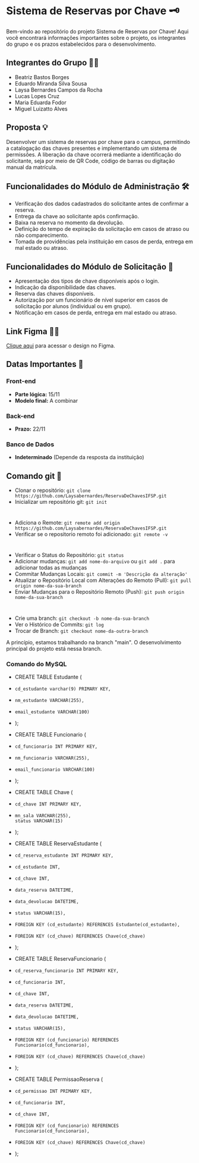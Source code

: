 # Sistema de Reservas por Chave 🗝️

Bem-vindo ao repositório do projeto Sistema de Reservas por Chave! Aqui você encontrará informações importantes sobre o projeto, os integrantes do grupo e os prazos estabelecidos para o desenvolvimento.

## Integrantes do Grupo 👩‍💻
- Beatriz Bastos Borges
- Eduardo Miranda Silva Sousa
- Laysa Bernardes Campos da Rocha
- Lucas Lopes Cruz
- Maria Eduarda Fodor
- Miguel Luizatto Alves

## Proposta 💡
Desenvolver um sistema de reservas por chave para o campus, permitindo a catalogação das chaves presentes e implementando um sistema de permissões. A liberação da chave ocorrerá mediante a identificação do solicitante, seja por meio de QR Code, código de barras ou digitação manual da matrícula.

## Funcionalidades do Módulo de Administração 🛠️
- Verificação dos dados cadastrados do solicitante antes de confirmar a reserva.
- Entrega da chave ao solicitante após confirmação.
- Baixa na reserva no momento da devolução.
- Definição do tempo de expiração da solicitação em casos de atraso ou não comparecimento.
- Tomada de providências pela instituição em casos de perda, entrega em mal estado ou atraso.

## Funcionalidades do Módulo de Solicitação 📝
- Apresentação dos tipos de chave disponíveis após o login.
- Indicação da disponibilidade das chaves.
- Reserva das chaves disponíveis.
- Autorização por um funcionário de nível superior em casos de solicitação por alunos (individual ou em grupo).
- Notificação em casos de perda, entrega em mal estado ou atraso.


## Link Figma 👨‍💻
[Clique aqui](https://www.figma.com/file/9Tv6VRPZciiEMYh1am0cpL/Reserva-de-Chaves?type=design&node-id=0-1&mode=design&t=1NGAws6fL6hmiK0f-0) para acessar o design no Figma.

## Datas Importantes 📅
### Front-end
- **Parte lógica:** 15/11
- **Modelo final:** A combinar

### Back-end
- **Prazo:** 22/11

### Banco de Dados
- **Indeterminado** (Depende da resposta da instituição)

## Comando git 🚀

- Clonar o repositório: `git clone https://github.com/Laysabernardes/ReservaDeChavesIFSP.git`
- Inicializar um repositório git: `git init`
#
- Adiciona o Remote: `git remote add origin https://github.com/Laysabernardes/ReservaDeChavesIFSP.git`
- Verificar se o repositorio remoto foi adicionado: `git remote -v` 
#
- Verificar o Status do Repositório: `git status`
- Adicionar mudanças: `git add nome-do-arquivo` ou `git add .` para adicionar todas as mudanças
- Commitar Mudanças Locais: `git commit -m 'Descrição da alteração'`
- Atualizar o Repositório Local com Alterações do Remoto (Pull): `git pull origin nome-da-sua-branch`
- Enviar Mudanças para o Repositório Remoto (Push): `git push origin nome-da-sua-branch`
#
- Crie uma branch: `git checkout -b nome-da-sua-branch`
- Ver o Histórico de Commits: `git log`
- Trocar de Branch: `git checkout nome-da-outra-branch`
 
A princípio, estamos trabalhando na branch "main". O desenvolvimento principal do projeto está nessa branch. 


### Comando do MySQL
- CREATE TABLE Estudante (
-     cd_estudante varchar(9) PRIMARY KEY,
-     nm_estudante VARCHAR(255),
-     email_estudante VARCHAR(100)
- );

- CREATE TABLE Funcionario (
-     cd_funcionario INT PRIMARY KEY,
-     nm_funcionario VARCHAR(255),
-     email_funcionario VARCHAR(100)
- );

- CREATE TABLE Chave (
-     cd_chave INT PRIMARY KEY,
-     mn_sala VARCHAR(255),
      status VARCHAR(15)
- );

- CREATE TABLE ReservaEstudante (
-     cd_reserva_estudante INT PRIMARY KEY,
-     cd_estudante INT,
-     cd_chave INT,
-     data_reserva DATETIME,
-     data_devolucao DATETIME,
-     status VARCHAR(15),
-     FOREIGN KEY (cd_estudante) REFERENCES Estudante(cd_estudante),
-     FOREIGN KEY (cd_chave) REFERENCES Chave(cd_chave)
- );

- CREATE TABLE ReservaFuncionario (
-     cd_reserva_funcionario INT PRIMARY KEY,
-     cd_funcionario INT,
-     cd_chave INT,
-     data_reserva DATETIME,
-     data_devolucao DATETIME,
-     status VARCHAR(15),
-     FOREIGN KEY (cd_funcionario) REFERENCES Funcionario(cd_funcionario),
-     FOREIGN KEY (cd_chave) REFERENCES Chave(cd_chave)
- );

- CREATE TABLE PermissaoReserva (
-     cd_permissao INT PRIMARY KEY,
-     cd_funcionario INT,
-     cd_chave INT,
-     FOREIGN KEY (cd_funcionario) REFERENCES Funcionario(cd_funcionario),
-     FOREIGN KEY (cd_chave) REFERENCES Chave(cd_chave)
- );
